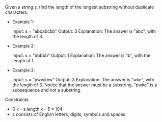 Given a string s, find the length of the longest substring without duplicate characters.

- Example 1:

  Input: s = "abcabcbb"
  Output: 3
  Explanation: The answer is "abc", with the length of 3.

- Example 2:

  Input: s = "bbbbb"
  Output: 1
  Explanation: The answer is "b", with the length of 1.

- Example 3:

  Input: s = "pwwkew"
  Output: 3
  Explanation: The answer is "wke", with the length of 3.
  Notice that the answer must be a substring, "pwke" is a subsequence and not a substring.

Constraints:

- 0 <= s.length <= 5 * 104
- s consists of English letters, digits, symbols and spaces.
